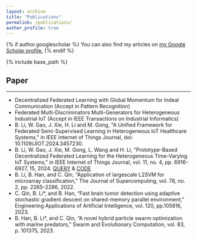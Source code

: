 ```yaml
---
layout: archive
title: "Publications"
permalink: /publications/
author_profile: true
---
```


{% if author.googlescholar %}
  You can also find my articles on <u><a href="{{author.googlescholar}}">my Google Scholar profile</a>.</u>
{% endif %}

{% include base_path %}

<!-- {% for post in site.publications reversed %}
  {% include archive-single.html %}
{% endfor %} -->


## Paper
-----
* Decentralized Federated Learning with Global Momentum for Indeal Communication (Accept in Pattern Recognition)
* Federated Multi-Discriminators Multi-Generators for Heterogeneous Industrial IoT (Accept in IEEE Transactions on Industrial Informatics)
* B. Li, W. Gao, J. Xie, H. Li and M. Gong, "A Unified Framework for Federated Semi-Supervised Learning in Heterogeneous IoT Healthcare Systems," in IEEE Internet of Things Journal, doi: 10.1109/JIOT.2024.3457230.
* B. Li, W. Gao, J. Xie, M. Gong, L. Wang and H. Li, "Prototype-Based Decentralized Federated Learning for the Heterogeneous Time-Varying IoT Systems," in IEEE Internet of Things Journal, vol. 11, no. 4, pp. 6916-6927, 15, 2024.  [QUERY](https://ieeexplore.ieee.org/document/10246848) & [CODE](https://github.com/baoshengli96/DeProFL)
* B. Li, B. Han, and C. Qin, “Application of largescale L2SVM for microarray classification,” The Journal of Supercomputing, vol. 78, no. 2, pp. 2265–2286, 2022.
* C. Qin, B. Li*, and B. Han, “Fast brain tumor detection using adaptive stochastic gradient descent on shared-memory parallel environment,” Engineering Applications of Artificial Intelligence, vol. 120, pp.105816, 2023.
* B. Han, B. Li*, and C. Qin, “A novel hybrid particle swarm optimization with marine predators,” Swarm and Evolutionary Computation, vol. 83, p. 101375, 2023.

